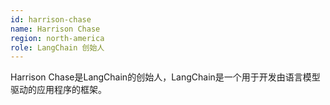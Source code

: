 ```yaml
---
id: harrison-chase
name: Harrison Chase
region: north-america
role: LangChain 创始人
---
```


Harrison Chase是LangChain的创始人，LangChain是一个用于开发由语言模型驱动的应用程序的框架。

